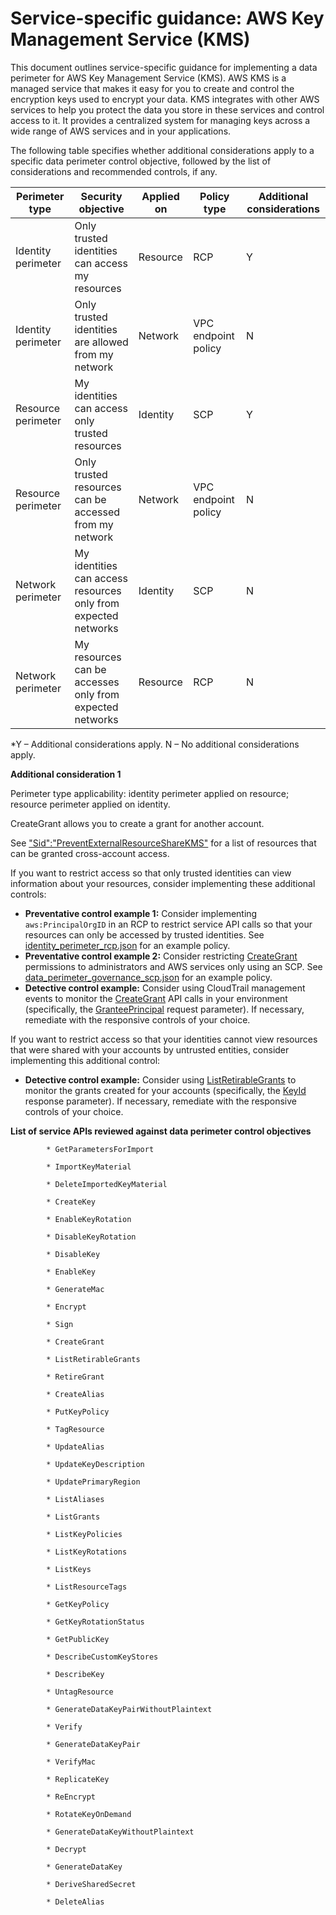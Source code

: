 
# Service-specific guidance: AWS Key Management Service (KMS)


This document outlines service-specific guidance for implementing a data perimeter for AWS Key Management Service (KMS). 
AWS KMS is a managed service that makes it easy for you to create and control the encryption keys used to encrypt your data. KMS integrates with other AWS services to help you protect the data you store in these services and control access to it. It provides a centralized system for managing keys across a wide range of AWS services and in your applications.


The following table specifies whether additional considerations apply to a specific data perimeter control objective, followed by the list of considerations and recommended controls, if any.

| Perimeter type | Security objective | Applied on | Policy type | Additional considerations |
|----------------|-------------------|------------|-------------|------------------------|
| Identity perimeter | Only trusted identities can access my resources | Resource | RCP | Y |
| Identity perimeter | Only trusted identities are allowed from my network | Network | VPC endpoint policy | N |
| Resource perimeter | My identities can access only trusted resources | Identity | SCP | Y |
| Resource perimeter | Only trusted resources can be accessed from my network | Network | VPC endpoint policy | N |
| Network perimeter | My identities can access resources only from expected networks | Identity | SCP | N |
| Network perimeter | My resources can be accesses only from expected networks | Resource | RCP | N |

*Y – Additional considerations apply. N – No additional considerations apply.
 



**Additional consideration 1**

Perimeter type applicability: identity perimeter applied on resource; resource perimeter applied on identity.
        
CreateGrant allows you to create a grant for another account.

See ["Sid":"PreventExternalResourceShareKMS"](https://github.com/aws-samples/data-perimeter-policy-examples/tree/main/service_control_policies#sidpreventexternalresourceshare-sidpreventexternalresourcesharekms) for a list of resources that can be granted cross-account access.

If you want to restrict access so that only trusted identities can view information about your resources, consider implementing these additional controls:

* **Preventative control example 1:** Consider implementing `aws:PrincipalOrgID` in an RCP to restrict service API calls so that your resources can only be accessed by trusted identities. See [identity_perimeter_rcp.json](https://github.com/aws-samples/data-perimeter-policy-examples/blob/main/resource_control_policies/identity_perimeter_rcp.json) for an example policy.
* **Preventative control example 2:** Consider restricting [CreateGrant](https://docs.aws.amazon.com/kms/latest/APIReference/API_CreateGrant.html) permissions to administrators and AWS services only using an SCP. See [data_perimeter_governance_scp.json](https://github.com/aws-samples/data-perimeter-policy-examples/blob/main/service_control_policies/data_perimeter_governance_scp.json) for an example policy.
* **Detective control example:** Consider using CloudTrail management events to monitor the [CreateGrant](https://docs.aws.amazon.com/kms/latest/APIReference/API_CreateGrant.html) API calls in your environment (specifically, the [GranteePrincipal](https://docs.aws.amazon.com/kms/latest/APIReference/API_CreateGrant.html#KMS-CreateGrant-request-GranteePrincipal) request parameter). If necessary, remediate with the responsive controls of your choice.

If you want to restrict access so that your identities cannot view resources that were shared with your accounts by untrusted entities, consider implementing this additional control:

* **Detective control example:** Consider using [ListRetirableGrants](https://docs.aws.amazon.com/kms/latest/APIReference/API_ListRetirableGrants.html) to monitor the grants created for your accounts (specifically, the [KeyId](https://docs.aws.amazon.com/kms/latest/APIReference/API_ListRetirableGrants.html#API_ListRetirableGrants_ResponseSyntax) response parameter). If necessary, remediate with the responsive controls of your choice.





**List of service APIs reviewed against data perimeter control objectives**


            * GetParametersForImport
            
            * ImportKeyMaterial
            
            * DeleteImportedKeyMaterial
            
            * CreateKey
            
            * EnableKeyRotation
            
            * DisableKeyRotation
            
            * DisableKey
            
            * EnableKey
            
            * GenerateMac
            
            * Encrypt
            
            * Sign
            
            * CreateGrant
            
            * ListRetirableGrants
            
            * RetireGrant
            
            * CreateAlias
            
            * PutKeyPolicy
            
            * TagResource
            
            * UpdateAlias
            
            * UpdateKeyDescription
            
            * UpdatePrimaryRegion
            
            * ListAliases
            
            * ListGrants
            
            * ListKeyPolicies
            
            * ListKeyRotations
            
            * ListKeys
            
            * ListResourceTags
            
            * GetKeyPolicy
            
            * GetKeyRotationStatus
            
            * GetPublicKey
            
            * DescribeCustomKeyStores
            
            * DescribeKey
            
            * UntagResource
            
            * GenerateDataKeyPairWithoutPlaintext
            
            * Verify
            
            * GenerateDataKeyPair
            
            * VerifyMac
            
            * ReplicateKey
            
            * ReEncrypt
            
            * RotateKeyOnDemand
            
            * GenerateDataKeyWithoutPlaintext
            
            * Decrypt
            
            * GenerateDataKey
            
            * DeriveSharedSecret
            
            * DeleteAlias
            

